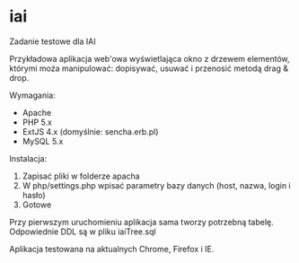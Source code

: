 # iai
Zadanie testowe dla IAI

Przykładowa aplikacja web'owa wyświetlająca okno z drzewem elementów, którymi moża manipulować:
dopisywać, usuwać i przenosić metodą drag & drop.

Wymagania:
* Apache 
* PHP 5.x
* ExtJS 4.x (domyślnie: sencha.erb.pl)
* MySQL 5.x

Instalacja:
1. Zapisać pliki w folderze apacha
2. W php/settings.php wpisać parametry bazy danych (host, nazwa, login i hasło) 
3. Gotowe

Przy pierwszym uruchomieniu aplikacja sama tworzy potrzebną tabelę.
Odpowiednie DDL są w pliku iaiTree.sql

Aplikacja testowana na aktualnych Chrome, Firefox i IE.

